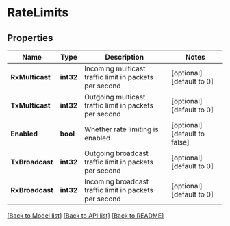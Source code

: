 # RateLimits

## Properties
Name | Type | Description | Notes
------------ | ------------- | ------------- | -------------
**RxMulticast** | **int32** | Incoming multicast traffic limit in packets per second | [optional] [default to 0]
**TxMulticast** | **int32** | Outgoing multicast traffic limit in packets per second | [optional] [default to 0]
**Enabled** | **bool** | Whether rate limiting is enabled | [optional] [default to false]
**TxBroadcast** | **int32** | Outgoing broadcast traffic limit in packets per second | [optional] [default to 0]
**RxBroadcast** | **int32** | Incoming broadcast traffic limit in packets per second | [optional] [default to 0]

[[Back to Model list]](../README.md#documentation-for-models) [[Back to API list]](../README.md#documentation-for-api-endpoints) [[Back to README]](../README.md)


